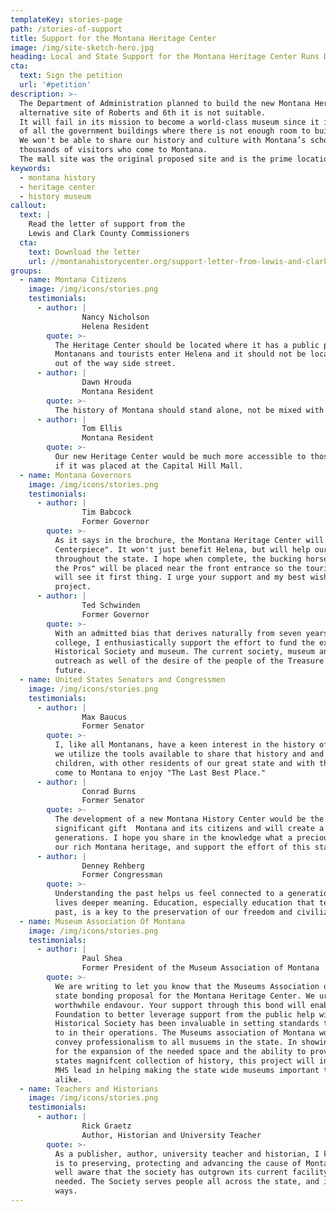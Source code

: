 ```yaml
---
templateKey: stories-page
path: /stories-of-support
title: Support for the Montana Heritage Center
image: /img/site-sketch-hero.jpg
heading: Local and State Support for the Montana Heritage Center Runs Deep
cta:
  text: Sign the petition
  url: '#petition'
description: >-
  The Department of Administration planned to build the new Montana Heritage Center at the
  alternative site of Roberts and 6th it is not suitable.
  It will fail in its mission to become a world-class museum since it is right in the middle
  of all the government buildings where there is not enough room to build a large museum.
  We won't be able to share our history and culture with Montana’s school children and the
  thousands of visitors who come to Montana.
  The mall site was the original proposed site and is the prime location.
keywords:
  - montana history
  - heritage center
  - history museum
callout:
  text: |
    Read the letter of support from the
    Lewis and Clark County Commissioners
  cta:
    text: Download the letter
    url: //montanahistorycenter.org/support-letter-from-lewis-and-clark-county-commissioners.pdf
groups:
  - name: Montana Citizens
    image: /img/icons/stories.png
    testimonials:
      - author: |
                Nancy Nicholson
                Helena Resident
        quote: >-
          The Heritage Center should be located where it has a public presence as
          Montanans and tourists enter Helena and it should not be located on an
          out of the way side street.
      - author: |
                Dawn Hrouda
                Montana Resident
        quote: >-
          The history of Montana should stand alone, not be mixed with government buildings.
      - author: |
                Tom Ellis
                Montana Resident
        quote: >-
          Our new Heritage Center would be much more accessible to those who travel in RVs
          if it was placed at the Capital Hill Mall.
  - name: Montana Governors
    image: /img/icons/stories.png
    testimonials:
      - author: |
                Tim Babcock
                Former Governor
        quote: >-
          As it says in the brochure, the Montana Heritage Center will be a "Montana Tourism
          Centerpiece". It won't just benefit Helena, but will help our economic development
          throughout the state. I hope when complete, the bucking horse by Scriver, the "Symbol of
          the Pros" will be placed near the front entrance so the tourists and all who come here
          will see it first thing. I urge your support and my best wishes for success with this
          project.
      - author: |
                Ted Schwinden
                Former Governor
        quote: >-
          With an admitted bias that derives naturally from seven years of studying history in
          college, I enthusiastically support the effort to fund the expansion of the Montana
          Historical Society and museum. The current society, museum and it’s publications and
          outreach as well of the desire of the people of the Treasure State to our past - and our
          future.
  - name: United States Senators and Congressmen
    image: /img/icons/stories.png
    testimonials:
      - author: |
                Max Baucus
                Former Senator
        quote: >-
          I, like all Montanans, have a keen interest in the history of our state and in making sure
          we utilize the tools available to share that history and and culture with Montana school
          children, with other residents of our great state and with the thousands of visitors who
          come to Montana to enjoy "The Last Best Place."
      - author: |
                Conrad Burns
                Former Senator
        quote: >-
          The development of a new Montana History Center would be the most extra ordinary and
          significant gift  Montana and its citizens and will create a lasting legacy for future
          generations. I hope you share in the knowledge what a precious value our history has in
          our rich Montana heritage, and support the effort of this statewide campaign.
      - author: |
                Denney Rehberg
                Former Congressman
        quote: >-
          Understanding the past helps us feel connected to a generation of long ago and gives our
          lives deeper meaning. Education, especially education that teaches an appreciation of the
          past, is a key to the preservation of our freedom and civilization.
  - name: Museum Association Of Montana
    image: /img/icons/stories.png
    testimonials:
      - author: |
                Paul Shea
                Former President of the Museum Association of Montana
        quote: >-
          We are writing to let you know that the Museums Association of Montana is in favor of the
          state bonding proposal for the Montana Heritage Center. We urge you to support this this
          worthwhile endavour. Your support through this bond will enable the Montana History
          Foundation to better leverage support from the public help with this project. The Montana
          Historical Society has been invaluable in setting standards that all Montana Museums look
          to in their operations. The Museums association of Montana works closely with the MHS to
          convey professionalism to all musuems in the state. In showing the commitment to provide
          for the expansion of the needed space and the ability to provide the proper care of the
          states magnifcent collection of history, this project will insure the continuation of the
          MHS lead in helping making the state wide museums important to our citizens and visitors
          alike.
  - name: Teachers and Historians
    image: /img/icons/stories.png
    testimonials:
      - author: |
                Rick Graetz
                Author, Historian and University Teacher
        quote: >-
          As a publisher, author, university teacher and historian, I know how important the society
          is to preserving, protecting and advancing the cause of Montana history and heritage. I am
          well aware that the society has outgrown its current facility, and a new building is badly
          needed. The Society serves people all across the state, and it is a vital asset in many
          ways.
---
```

